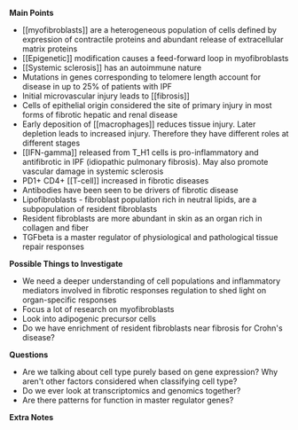 **Main Points**
- [[myofibroblasts]] are a heterogeneous population of cells defined by expression of contractile proteins and abundant release of extracellular matrix proteins
- [[Epigenetic]] modification causes a feed-forward loop in myofibroblasts 
- [[Systemic sclerosis]] has an autoimmune nature
- Mutations in genes corresponding to telomere length account for disease in up to 25% of patients with IPF
- Initial microvascular injury leads to [[fibrosis]]
- Cells of epithelial origin considered the site of primary injury in most forms of fibrotic hepatic and renal disease
- Early deposition of [[macrophages]] reduces tissue injury. Later depletion leads to increased injury. Therefore they have different roles at different stages
- [[IFN-gamma]] released from T_H1 cells is pro-inflammatory and antifibrotic in IPF (idiopathic pulmonary fibrosis). May also promote vascular damage in systemic sclerosis
- PD1+ CD4+ [[T-cell]] increased in fibrotic diseases
- Antibodies have been seen to be drivers of fibrotic disease
- Lipofibroblasts - fibroblast population rich in neutral lipids, are a subpopulation of resident fibroblasts
- Resident fibroblasts are more abundant in skin as an organ rich in collagen and fiber
- TGFbeta is a master regulator of physiological and pathological tissue repair responses

**Possible Things to Investigate**
- We need a deeper understanding of cell populations and inflammatory mediators involved in fibrotic responses regulation to shed light on organ-specific responses
- Focus a lot of research on myofibroblasts
- Look into adipogenic precursor cells
- Do we have enrichment of resident fibroblasts near fibrosis for Crohn's disease?

**Questions**
-  Are we talking about cell type purely based on gene expression? Why aren't other factors considered when classifying cell type?
-  Do we ever look at transcriptomics and genomics together?
-  Are there patterns for function in master regulator genes?

**Extra Notes**